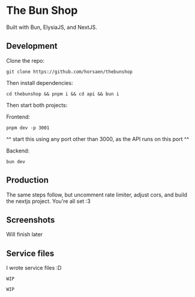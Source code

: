 # The Bun Shop

Built with Bun, ElysiaJS, and NextJS.

## Development

Clone the repo:
```
git clone https://github.com/horsaen/thebunshop
```

Then install dependencies:
```
cd thebunshop && pnpm i && cd api && bun i
```

Then start both projects:

Frontend:
```
pnpm dev -p 3001
```
^^ start this using any port other than 3000, as the API runs on this port ^^

Backend:
```
bun dev
```

## Production

The same steps follow, but uncomment rate limiter, adjust cors, and build the nextjs project. You're all set :3

## Screenshots

Will finish later

## Service files

I wrote service files :D

```
WIP
```

```
WIP
```